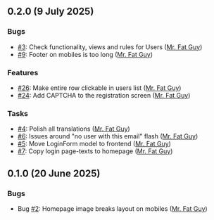 ## 0.2.0 (9 July 2025)

### Bugs

- [#3](https://github.com/niner-games/magiedit.web/issues/3): Check functionality, views and rules for Users ([Mr. Fat Guy](https://github.com/mrfatguy))
- [#9](https://github.com/niner-games/magiedit.web/issues/9): Footer on mobiles is too long ([Mr. Fat Guy](https://github.com/mrfatguy))

### Features

- [#26](https://github.com/niner-games/magiedit.web/issues/26): Make entire row clickable in users list ([Mr. Fat Guy](https://github.com/mrfatguy))
- [#24](https://github.com/niner-games/magiedit.web/issues/24): Add CAPTCHA to the registration screen ([Mr. Fat Guy](https://github.com/mrfatguy))

### Tasks

- [#4](https://github.com/niner-games/magiedit.web/issues/4): Polish all translations ([Mr. Fat Guy](https://github.com/mrfatguy))
- [#6](https://github.com/niner-games/magiedit.web/issues/6): Issues around "no user with this email" flash ([Mr. Fat Guy](https://github.com/mrfatguy))
- [#5](https://github.com/niner-games/magiedit.web/issues/5): Move LoginForm model to frontend ([Mr. Fat Guy](https://github.com/mrfatguy))
- [#7](https://github.com/niner-games/magiedit.web/issues/7): Copy login page-texts to homepage ([Mr. Fat Guy](https://github.com/mrfatguy))

## 0.1.0 (20 June 2025)

### Bugs

- Bug [#2](https://github.com/niner-games/magiedit.web/issues/2): Homepage image breaks layout on mobiles ([Mr. Fat Guy](https://github.com/mrfatguy))